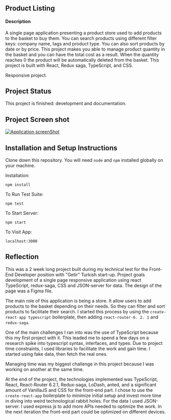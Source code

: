 ## Product Listing

#### Description

A single page application presenting a product store used to add products to the basket to buy them. You can search products using different filter keys: company name, tags and product type. You can also sort products by date or by price.
This project makes you able to manage product quantity in the basket and you can have the total cost as a result.
When the quantity reaches 0 the product will be automatically deleted from the basket.
This project is built with React, Redux saga, TypeScript, and CSS.

Responsive project.

## Project Status

This project is finished: development and documentation.

## Project Screen shot

[![Application screenShot](https://i.postimg.cc/HsLbjm7j/271645733-4493354937454595-1722649978915414321-n.png)](https://postimg.cc/HjfrPfzC)

## Installation and Setup Instructions

Clone down this repository. You will need `node` and `npm` installed globally on your machine.  

Installation:

`npm install`  

To Run Test Suite:  

`npm test`  

To Start Server:

`npm start`  

To Visit App:

`localhost:3000`  

## Reflection

This was a 2 week long project built during my technical test for the Front-End Developer position with "Getir" Turkish start-up. Project goals development of a single page responsive application using react TypeScript, redux-saga, CSS and JSON-server for data. The design of the page was a Figma file.  

The main role of this application is being a store. It allow users to add products to the basket depending on their needs. So they can filter and sort products to facilitate their search. I started this process by using the `create-react-app typescript` boilerplate, then adding `react-router-6. 2. 1` and `redux-saga`.  

One of the main challenges I ran into was the use of TypeScript because this my first project with it. This leaded me to spend a few days on a research spike into typescript syntax, interfaces, and types. Due to project time constraints, I used libraries to facilitate the work and gain time. I started using fake data, then fetch the real ones.

Managing time was my biggest challenge in this project because I was working on another at the same time.

At the end of the project, the technologies implemented was TypeScript, React, React-Router 6.2.1, Redux-saga, LoDash, anted, and a significant amount of VanillaJS and CSS for the front-end part. I chose to use the `create-react-app` boilerplate to minimize initial setup and invest more time in diving into weird technological rabbit holes.
For the data I used JSON-server.
I used express js to add more APIs needed to optimize the work.
In the next iteration the front-end part could be optimized on different devices.

